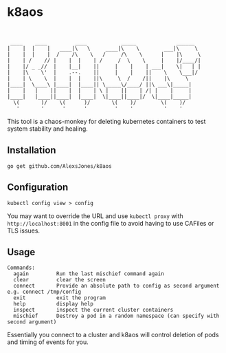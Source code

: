 # k8aos

```                                                                  


 ____    ____         ____           _____             ______  
|    |  |    |   ____|\   \     ____|\    \        ___|\     \
|    |  |    |  /    /\    \   /     /\    \      |    |\     \
|    | /    // |    |  |    | /     /  \    \     |    |/____/|
|    |/ _ _//  |    |__|    ||     |    |    | ___|    \|   | |
|    |\    \'  |    .--.    ||     |    |    ||    \    \___|/
|    | \    \  |    |  |    ||\     \  /    /||    |\     \    
|____|  \____\ |____|  |____|| \_____\/____/ ||\ ___\|_____|   
|    |   |    ||    |  |    | \ |    ||    | /| |    |     |   
|____|   |____||____|  |____|  \|____||____|/  \|____|_____|   
  \(       )/    \(      )/       \(    )/        \(    )/     
   '       '      '      '         '    '          '    '      

```

This tool is a chaos-monkey for deleting kubernetes containers to test system stability and healing.

## Installation
```
go get github.com/AlexsJones/k8aos
```

## Configuration

`kubectl config view > config`

You may want to override the URL and use `kubectl proxy` with `http://localhost:8001` in the config file
to avoid having to use CAFiles or TLS issues.

## Usage

```
Commands:
  again         Run the last mischief command again
  clear         clear the screen
  connect       Provide an absolute path to config as second argument e.g. connect /tmp/config
  exit          exit the program
  help          display help
  inspect       inspect the current cluster containers
  mischief      Destroy a pod in a random namespace (can specify with second argument)
```

Essentially you connect to a cluster and k8aos will control deletion of pods and timing of events for you.
